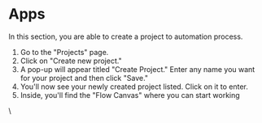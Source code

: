 # Apps

In this section, you are able to create a project  to automation process.

1. Go to the "Projects" page.
2. Click on "Create new project."
3. A pop-up will appear titled "Create Project." Enter any name you want for your project and then click "Save."
4. You'll now see your newly created project listed. Click on it to enter.
5. Inside, you'll find the "Flow Canvas" where you can start working

\
